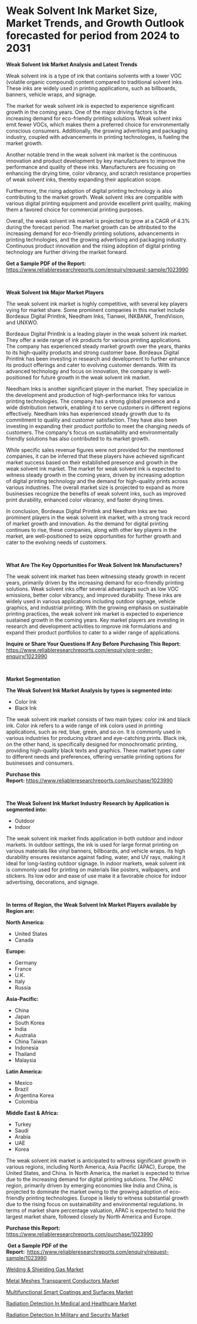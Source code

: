 <p><h1>Weak Solvent Ink Market Size, Market Trends, and Growth Outlook forecasted for period from 2024 to 2031</h1></p><p><strong>Weak Solvent Ink Market Analysis and Latest Trends</strong></p>
<p><p>Weak solvent ink is a type of ink that contains solvents with a lower VOC (volatile organic compound) content compared to traditional solvent inks. These inks are widely used in printing applications, such as billboards, banners, vehicle wraps, and signage.</p><p>The market for weak solvent ink is expected to experience significant growth in the coming years. One of the major driving factors is the increasing demand for eco-friendly printing solutions. Weak solvent inks emit fewer VOCs, which makes them a preferred choice for environmentally conscious consumers. Additionally, the growing advertising and packaging industry, coupled with advancements in printing technologies, is fueling the market growth.</p><p>Another notable trend in the weak solvent ink market is the continuous innovation and product development by key manufacturers to improve the performance and quality of these inks. Manufacturers are focusing on enhancing the drying time, color vibrancy, and scratch resistance properties of weak solvent inks, thereby expanding their application scope.</p><p>Furthermore, the rising adoption of digital printing technology is also contributing to the market growth. Weak solvent inks are compatible with various digital printing equipment and provide excellent print quality, making them a favored choice for commercial printing purposes.</p><p>Overall, the weak solvent ink market is projected to grow at a CAGR of 4.3% during the forecast period. The market growth can be attributed to the increasing demand for eco-friendly printing solutions, advancements in printing technologies, and the growing advertising and packaging industry. Continuous product innovation and the rising adoption of digital printing technology are further driving the market forward.</p></p>
<p><strong>Get a Sample PDF of the Report:&nbsp;</strong> <a href="https://www.reliableresearchreports.com/enquiry/request-sample/1023990">https://www.reliableresearchreports.com/enquiry/request-sample/1023990</a></p>
<p>&nbsp;</p>
<p><strong>Weak Solvent Ink Major Market Players</strong></p>
<p><p>The weak solvent ink market is highly competitive, with several key players vying for market share. Some prominent companies in this market include Bordeaux Digital PrintInk, Needham Inks, Tianwei, INKBANK, TrendVision, and UNXWO.</p><p>Bordeaux Digital PrintInk is a leading player in the weak solvent ink market. They offer a wide range of ink products for various printing applications. The company has experienced steady market growth over the years, thanks to its high-quality products and strong customer base. Bordeaux Digital PrintInk has been investing in research and development to further enhance its product offerings and cater to evolving customer demands. With its advanced technology and focus on innovation, the company is well-positioned for future growth in the weak solvent ink market.</p><p>Needham Inks is another significant player in the market. They specialize in the development and production of high-performance inks for various printing technologies. The company has a strong global presence and a wide distribution network, enabling it to serve customers in different regions effectively. Needham Inks has experienced steady growth due to its commitment to quality and customer satisfaction. They have also been investing in expanding their product portfolio to meet the changing needs of customers. The company's focus on sustainability and environmentally friendly solutions has also contributed to its market growth.</p><p>While specific sales revenue figures were not provided for the mentioned companies, it can be inferred that these players have achieved significant market success based on their established presence and growth in the weak solvent ink market. The market for weak solvent ink is expected to witness steady growth in the coming years, driven by increasing adoption of digital printing technology and the demand for high-quality prints across various industries. The overall market size is projected to expand as more businesses recognize the benefits of weak solvent inks, such as improved print durability, enhanced color vibrancy, and faster drying times.</p><p>In conclusion, Bordeaux Digital PrintInk and Needham Inks are two prominent players in the weak solvent ink market, with a strong track record of market growth and innovation. As the demand for digital printing continues to rise, these companies, along with other key players in the market, are well-positioned to seize opportunities for further growth and cater to the evolving needs of customers.</p></p>
<p>&nbsp;</p>
<p><strong>What Are The Key Opportunities For Weak Solvent Ink Manufacturers?</strong></p>
<p><p>The weak solvent ink market has been witnessing steady growth in recent years, primarily driven by the increasing demand for eco-friendly printing solutions. Weak solvent inks offer several advantages such as low VOC emissions, better color vibrancy, and improved durability. These inks are widely used in various applications including outdoor signage, vehicle graphics, and industrial printing. With the growing emphasis on sustainable printing practices, the weak solvent ink market is expected to experience sustained growth in the coming years. Key market players are investing in research and development activities to improve ink formulations and expand their product portfolios to cater to a wider range of applications.</p></p>
<p><strong>Inquire or Share Your Questions If Any Before Purchasing This Report:</strong> <a href="https://www.reliableresearchreports.com/enquiry/pre-order-enquiry/1023990">https://www.reliableresearchreports.com/enquiry/pre-order-enquiry/1023990</a></p>
<p>&nbsp;</p>
<p><strong>Market Segmentation</strong></p>
<p><strong>The Weak Solvent Ink Market Analysis by types is segmented into:</strong></p>
<p><ul><li>Color Ink</li><li>Black Ink</li></ul></p>
<p><p>The weak solvent ink market consists of two main types: color ink and black ink. Color ink refers to a wide range of ink colors used in printing applications, such as red, blue, green, and so on. It is commonly used in various industries for producing vibrant and eye-catching prints. Black ink, on the other hand, is specifically designed for monochromatic printing, providing high-quality black texts and graphics. These market types cater to different needs and preferences, offering versatile printing options for businesses and consumers.</p></p>
<p><strong>Purchase this Report:&nbsp;</strong><a href="https://www.reliableresearchreports.com/purchase/1023990">https://www.reliableresearchreports.com/purchase/1023990</a></p>
<p>&nbsp;</p>
<p><strong>The Weak Solvent Ink Market Industry Research by Application is segmented into:</strong></p>
<p><ul><li>Outdoor</li><li>Indoor</li></ul></p>
<p><p>The weak solvent ink market finds application in both outdoor and indoor markets. In outdoor settings, the ink is used for large format printing on various materials like vinyl banners, billboards, and vehicle wraps. Its high durability ensures resistance against fading, water, and UV rays, making it ideal for long-lasting outdoor signage. In indoor markets, weak solvent ink is commonly used for printing on materials like posters, wallpapers, and stickers. Its low odor and ease of use make it a favorable choice for indoor advertising, decorations, and signage.</p></p>
<p>&nbsp;</p>
<p><strong>In terms of Region, the Weak Solvent Ink Market Players available by Region are:</strong></p>
<p>
    <p> <strong> North America: </strong>
        <ul>
            <li>United States</li>
            <li>Canada</li>
        </ul>
        </p> 
    <p> <strong> Europe: </strong>
        <ul>
            <li>Germany</li>
            <li>France</li>
            <li>U.K.</li>
            <li>Italy</li>
            <li>Russia</li>
        </ul>
        </p> 
    <p> <strong> Asia-Pacific: </strong>
        <ul>
            <li>China</li>
            <li>Japan</li>
            <li>South Korea</li>
            <li>India</li>
            <li>Australia</li>
            <li>China Taiwan</li>
            <li>Indonesia</li>
            <li>Thailand</li>
            <li>Malaysia</li>
        </ul>
        </p> 
    <p> <strong> Latin America: </strong>
        <ul>
            <li>Mexico</li>
            <li>Brazil</li>
            <li>Argentina Korea</li>
            <li>Colombia</li>
        </ul>
        </p> 
    <p> <strong> Middle East & Africa: </strong>
        <ul>
            <li>Turkey</li>
            <li>Saudi</li>
            <li>Arabia</li>
            <li>UAE</li>
            <li>Korea</li>
        </ul>
    </p>
    </p>
<p><p>The weak solvent ink market is anticipated to witness significant growth in various regions, including North America, Asia Pacific (APAC), Europe, the United States, and China. In North America, the market is expected to thrive due to the increasing demand for digital printing solutions. The APAC region, primarily driven by emerging economies like India and China, is projected to dominate the market owing to the growing adoption of eco-friendly printing technologies. Europe is likely to witness substantial growth due to the rising focus on sustainability and environmental regulations. In terms of market share percentage valuation, APAC is expected to hold the largest market share, followed closely by North America and Europe.</p></p>
<p><strong>Purchase this Report: </strong><a href="https://www.reliableresearchreports.com/purchase/1023990">https://www.reliableresearchreports.com/purchase/1023990</a></p>
<p>&nbsp;<strong>Get a Sample PDF of the Report:&nbsp;&nbsp;</strong><a href="https://www.reliableresearchreports.com/enquiry/request-sample/1023990">https://www.reliableresearchreports.com/enquiry/request-sample/1023990</a></p>
<p><strong></strong></p>
<p><p><a href="https://medium.com/p/b28ee4187914/edit">Welding & Shielding Gas Market</a></p><p><a href="https://medium.com/p/8ea47fda70d5/edit">Metal Meshes Transparent Conductors Market</a></p><p><a href="https://medium.com/p/f1e40b4fccff/edit">Multifunctional Smart Coatings and Surfaces Market</a></p><p><a href="https://medium.com/p/1d3eb680eae1/edit">Radiation Detection In Medical and Healthcare Market</a></p><p><a href="https://medium.com/p/35aee1084372/edit">Radiation Detection In Military and Security Market</a></p></p>